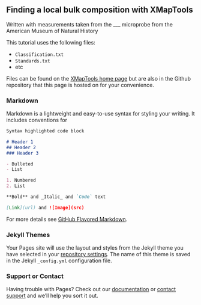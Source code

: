 ## Finding a local bulk composition with XMapTools

Written with measurements taken from the ___ microprobe from the American Museum of Natural History 

This tutorial uses the following files: 

- `Classification.txt`
- `Standards.txt`
- etc 

Files can be found on the [XMapTools home page](https://www.xmaptools.com/additional-tools-files/) but are also in the Github repository that this page is hosted on for your convenience.

### Markdown

Markdown is a lightweight and easy-to-use syntax for styling your writing. It includes conventions for

```markdown
Syntax highlighted code block

# Header 1
## Header 2
### Header 3

- Bulleted
- List

1. Numbered
2. List

**Bold** and _Italic_ and `Code` text

[Link](url) and ![Image](src)
```

For more details see [GitHub Flavored Markdown](https://guides.github.com/features/mastering-markdown/).

### Jekyll Themes

Your Pages site will use the layout and styles from the Jekyll theme you have selected in your [repository settings](https://github.com/jannittayao/XMapTools-local-bulk-comp/settings/pages). The name of this theme is saved in the Jekyll `_config.yml` configuration file.

### Support or Contact

Having trouble with Pages? Check out our [documentation](https://docs.github.com/categories/github-pages-basics/) or [contact support](https://support.github.com/contact) and we’ll help you sort it out.
